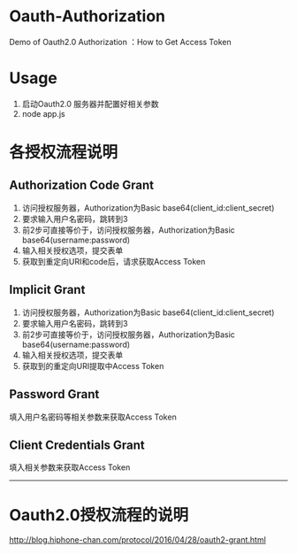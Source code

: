 # Oauth-Authorization
  Demo of Oauth2.0 Authorization ：How to Get Access Token

# Usage
1. 启动Oauth2.0 服务器并配置好相关参数
2. node app.js

# 各授权流程说明

## Authorization Code Grant

1. 访问授权服务器，Authorization为Basic base64(client_id:client_secret)
2. 要求输入用户名密码，跳转到3
3. 前2步可直接等价于，访问授权服务器，Authorization为Basic base64(username:password)
4. 输入相关授权选项，提交表单
5. 获取到重定向URI和code后，请求获取Access Token

## Implicit Grant

1. 访问授权服务器，Authorization为Basic base64(client_id:client_secret)
2. 要求输入用户名密码，跳转到3
3. 前2步可直接等价于，访问授权服务器，Authorization为Basic base64(username:password)
4. 输入相关授权选项，提交表单
5. 获取到的重定向URI提取中Access Token

## Password Grant

  填入用户名密码等相关参数来获取Access Token

## Client Credentials Grant

  填入相关参数来获取Access Token

--------------------------------------------------------------------------

# Oauth2.0授权流程的说明
  <http://blog.hiphone-chan.com/protocol/2016/04/28/oauth2-grant.html>
